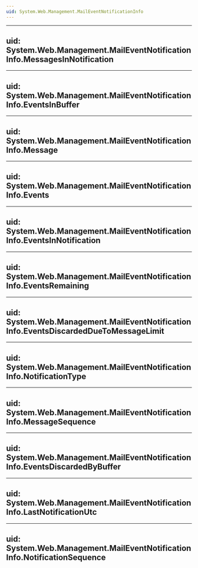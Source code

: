 ```yaml
---
uid: System.Web.Management.MailEventNotificationInfo
---
```


---
uid: System.Web.Management.MailEventNotificationInfo.MessagesInNotification
---

---
uid: System.Web.Management.MailEventNotificationInfo.EventsInBuffer
---

---
uid: System.Web.Management.MailEventNotificationInfo.Message
---

---
uid: System.Web.Management.MailEventNotificationInfo.Events
---

---
uid: System.Web.Management.MailEventNotificationInfo.EventsInNotification
---

---
uid: System.Web.Management.MailEventNotificationInfo.EventsRemaining
---

---
uid: System.Web.Management.MailEventNotificationInfo.EventsDiscardedDueToMessageLimit
---

---
uid: System.Web.Management.MailEventNotificationInfo.NotificationType
---

---
uid: System.Web.Management.MailEventNotificationInfo.MessageSequence
---

---
uid: System.Web.Management.MailEventNotificationInfo.EventsDiscardedByBuffer
---

---
uid: System.Web.Management.MailEventNotificationInfo.LastNotificationUtc
---

---
uid: System.Web.Management.MailEventNotificationInfo.NotificationSequence
---
